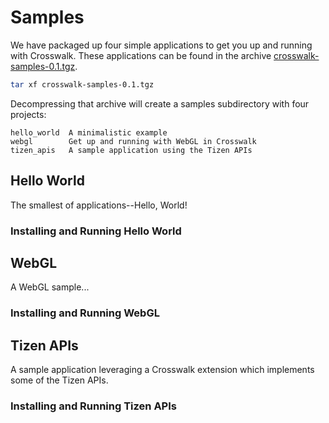 # Samples
We have packaged up four simple applications to get you up and running with Crosswalk. These applications can be found in the archive <a href='https://origin-download.01.org/crosswalk/releases/crosswalk-sapmles-0.1.tgz'>crosswalk-samples-0.1.tgz</a>.
```sh
tar xf crosswalk-samples-0.1.tgz
```
Decompressing that archive will create a samples subdirectory with four projects:
```
hello_world  A minimalistic example
webgl        Get up and running with WebGL in Crosswalk
tizen_apis   A sample application using the Tizen APIs
```

## Hello World
The smallest of applications--Hello, World!
### Installing and Running Hello World

## WebGL
A WebGL sample...

### Installing and Running WebGL

## Tizen APIs
A sample application leveraging a Crosswalk extension which implements some of the
Tizen APIs.

### Installing and Running Tizen APIs
